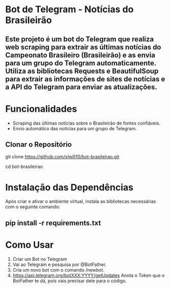 # Bot de Telegram - Notícias do Brasileirão

## Este projeto é um bot do Telegram que realiza web scraping para extrair as últimas notícias do Campeonato Brasileiro (Brasileirão) e as envia para um grupo do Telegram automaticamente. Utiliza as bibliotecas Requests e BeautifulSoup para extrair as informações de sites de notícias e a API do Telegram para enviar as atualizações.

# Funcionalidades
- Scraping das últimas notícias sobre o Brasileirão de fontes confiáveis.
- Envio automático das notícias para um grupo de Telegram.

## Clonar o Repositório

git clone https://github.com/slwill10/bot-brasileirao.git

cd bot-brasileirao

# Instalação das Dependências

Após criar e ativar o ambiente virtual, instala as bibliotecas necessárias com o seguinte comando:
## pip install -r requirements.txt

# Como Usar
1. Criar um Bot no Telegram
2. Vai ao Telegram e pesquisa por @BotFather.
3. Cria um novo bot com o comando /newbot.
4. https://api.telegram.org/botXXX:YYYY/getUpdates
Anota o Token que o BotFather te dá, pois vais precisar dele para o código.
